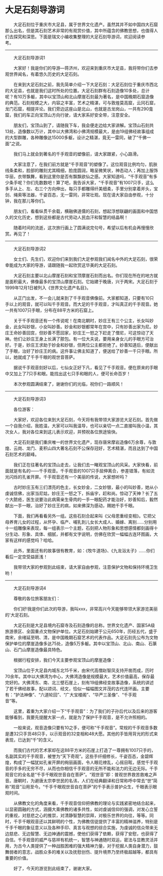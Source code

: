 # 大足石刻导游词  
&emsp;&emsp;大足石刻位于重庆市大足县，属于世界文化遗产。虽然其并不如中国四大石窟那么出名，但是其石刻艺术非常的有观赏价值，其中所蕴含的佛教思想，也值得人们去探究和深思。下面是瑞文小编收集整理的大足石刻导游词，欢迎阅读参考。&emsp;&emsp;  
***  
&emsp;&emsp;大足石刻导游词1&emsp;&emsp;  

&emsp;&emsp;大家好！我是你们的导游—蒋济州，欢迎来到重庆市大足县，我将带你们去参观世界闻名，有着悠久历史的大足石刻。&emsp;&emsp;  

&emsp;&emsp;在来到大足石刻之前，我先简单介绍一下大足石刻：大足石刻位于重庆市西北的大足县，也就是我们这时所处的位置。大足石刻群有石刻造像10多处，总计呢？有10万多躯，其中以宝顶山和北山摩崖石刻最为著名，是中国晚期石窟造像的典范。石刻规模之大，内容之丰富，艺术之精湛，可与敦煌莫高窟，云冈石窟，龙门石窟，相提并论。我们旁边这座山是北山，也就是古龙岗山，一共有290龛窟，我们的车正向宝顶山方向行驶，请大家系好安全带，注意安全。&emsp;&emsp;  

&emsp;&emsp;朋友们，宝顶山到了，请随我下车，我会便走边给大家讲解。宝顶山石刻共13处，造像数以万计，其中以大佛湾和小佛湾规模最大，是由19组佛经故事组成的大型群雕，各种雕像达15000多躯，设计之精湛，竟无一雷同，破了“千佛一面”之说。&emsp;&emsp;  

&emsp;&emsp;我们马上就会到著名的千手观音的塑像前，请大家跟紧，小心路滑。&emsp;&emsp;  

&emsp;&emsp;大家注意了，在我们前方就是“千手观音”的塑像了。这位观音比例均匀，肌肤线条柔和，脸部的雕刻尤其精细，脸庞圆润，略呈微笑状，神态动人；再加上服饰华丽，衣带飘舞，看到这里你是否有飘飘欲仙之感。大家知道吗，“千手观音”有多少条手呢？你们先数数吧！算了吧，我告诉大家，“千手观音”有1007只手，这么多手从上、左、右三个方向伸出，每只手都雕得纤美细柔，手里分别拿着斧头，宝剑、绳索等法器，千姿百态，无一雷同，非常壮观。现在请大家自由参观，十分钟，我在那儿等你们。&emsp;&emsp;  

&emsp;&emsp;朋友们，看看纵贯千余载，横融佛道儒的石刻，想起浮想联翩的画面和中国悠久的文化历史，想到这些都是古代劳动人民血汗和智慧的结晶啊！&emsp;&emsp;  

&emsp;&emsp;随着时间的流逝，这次旅行画上了圆满说完句号，希望以后有机会再慢慢欣赏。再见了！&emsp;&emsp;  
***  
&emsp;&emsp;大足石刻导游词2&emsp;&emsp;  

&emsp;&emsp;女士们、先生们，欢迎你们来到我们大足参观我们闻名中外的大足石刻，很荣幸能成为大家的导游，请跟随我一起欣赏这华美的大足石刻。&emsp;&emsp;  

&emsp;&emsp;大足石刻主要以北山摩崖石刻和宝顶摩崖石刻而出名。你们现在所在的地方就是面积最大，佛像最多的宝顶山摩崖石刻。它始建于晚唐，兴于两宋。大足石刻于1999年12月1日被列入《世界文化遗产名目》。&emsp;&emsp;  

&emsp;&emsp;从正门出发，不一会儿就来到了千手观音佛像前。大家都知道，只要有10只手以上的观音，就可以叫千手观音。而大足的千手观音，才叫真正的千手观音。她一共有1007只手眼，分布在88平方米的石窟上。&emsp;&emsp;  

&emsp;&emsp;关于千手观音还有一个传说呢！在南北朝时，妙庄王有三个公主，长女叫妙金，此女叫妙银，小女叫妙善。妙金和妙银都常年在宫中，只有妙善出家为尼。妙庄王命妙善回宫，但妙善不愿回家，妙庄王一怒之下赶走了僧尼，可这惊动了天神。他们让妙庄王身上长满了脓包。有一位大夫说，要用亲身女儿的手眼方可治好。于是，妙庄王求助于妙金和妙银，但两位公主都拒绝了。妙善知道后，便献出了手眼，治好了妙庄王的病。这件事让佛主知道了，便送给了妙善一千只手眼。所以，她就成了千手千眼的观世音菩萨。&emsp;&emsp;  

&emsp;&emsp;据说千手观音刻好以后，七仙女正好下凡，看见了千手观音。便在原来的手眼中又加上了7只手和眼。能找出这七只手和眼的人，便可长命百岁！&emsp;&emsp;  

&emsp;&emsp;本次参观圆满结束了，谢谢你们的光临，祝你们一路顺风！&emsp;&emsp;  
***  
&emsp;&emsp;大足石刻导游词3&emsp;&emsp;  

&emsp;&emsp;各位游客：&emsp;&emsp;  

&emsp;&emsp;大家好，欢迎各位来到大足石刻，今天将有我带领大家游览大足石刻。首先做一个自我介绍，我姓温，大家可以叫我温导，也可以亲切一点二直接叫我小温，其次女人，我对各位来到这儿表示欢迎，并预祝各位旅途愉快。&emsp;&emsp;  

&emsp;&emsp;大足石刻是我们重庆唯一的世界文化遗产，现存唐宋摩岩造像6万余尊，与敦煌、云岗、龙门、麦积山四大著名石刻不公保存冠好，艺术精湛，而且达到了中国石刻艺术的巅峰。&emsp;&emsp;  

&emsp;&emsp;我们正在往著名的宝顶山走去，让我们去一睹观宝顶山的风采。大家快看，前面就是有名的——千手观音。千手观音的1007只手屈伸离合，参差错落，有如流光闪烁的孔雀开屏。千手观音还有一个美丽的传说，大家想听吗？&emsp;&emsp;  

&emsp;&emsp;古时妙庄玉有三们漂亮的色主，长女妙金，二女妙银，最小的叫妙善，她从小虔诚信佛，出家当尼姑，妙庄王一怒之下，拆庙宇，赶和尚。惊动了天神？长了五个大脓疮，医生说要治此病需亲生骨肉的一手一眼配药才能治好，妙善知后，毅然献出一手一眼，治好了妙庄王的病，如来佛深为感动，赐她千手千眼。&emsp;&emsp;  

&emsp;&emsp;下面，我们再看看另外一组。这些石刻合起来叫《父母恩重经变相》。它把父母养育儿女的过程，从怀孕、临产、哺乳到儿女长大成人、婚嫁、离别……分别用十一组雕像来表现，每一组表示一个主题，石刻把人物形象和思想感情都刻画得十分生动、形象、具体、细腻，并都有文字说明，仿佛在欣赏一幅幅古连环图画，大家有这样的感觉吗？哈哈。&emsp;&emsp;  

&emsp;&emsp;此外，里面还有的故事很有教育，如：《牧牛道场》、《九龙浴太子》……你们看后一定空受益匪浅！&emsp;&emsp;  

&emsp;&emsp;我带领大家的参观到此结束，请大家自由参观，注意保护文物和保持环境卫生哟！&emsp;&emsp;  
***  
&emsp;&emsp;大足石刻导游词4&emsp;&emsp;  

&emsp;&emsp;尊敬的各位旅客朋友们：&emsp;&emsp;  

&emsp;&emsp;你们好!我是你们此次的导游，我叫xxx，非常高兴今天能够带领大家游览美丽的'大足石刻。&emsp;&emsp;  

&emsp;&emsp;大足石刻是大足县境内石窟寺及石刻造像的总称。世界文化遗产、国家5A级旅游景区、全国重点文物保护单位。大足石刻始建于公元650年，历经五代，盛于南宋，余绪延至明、清，是中国晚期石窟艺术的代表作品。大足石刻先公布为文物保护单位的摩崖造像多达75处，造像5万多躯。其中以宝顶山、北山、南山、石篆山、石门山摩崖造像最具特色。&emsp;&emsp;  

&emsp;&emsp;根据行程安排，我们今天主要参观宝顶山的摩崖造像：&emsp;&emsp;  

&emsp;&emsp;宝顶山位于大足县内城东北15千米，由宋代高僧赵智凤支持开凿而成，历时70余年。其中以大佛湾为中心，大佛湾造像是规模最大，艺术价值最高，保存最完好的。大佛湾东、南、北三壁石崖上，刻有19组佛经变故事造像，系统的讲述了若干佛经故事，配以颂词、经文，恰似一幅幅图文并茂的古代连环画。主要有：“护法神像”、“六道轮回”、“广大宝楼阁”、“华严三圣像”、“千手观音”等。&emsp;&emsp;  

&emsp;&emsp;这里，着重为大家介绍一下“千手观音”：为了我们的子孙后代以及后来的游客能够看到，我要先提醒大家一点，就是为了保护千手观音，是不允许照相的。&emsp;&emsp;  

&emsp;&emsp;一般来说，观音造像只要有10之手，便可称“千手观音”。常规的千手观音多数是遭32只手货48只手，以示观音的32变相和48大愿。其他的手皆用背光的形式来表现，已达到“千”的含义。&emsp;&emsp;  

&emsp;&emsp;而我们古代的艺术家却在这88平方米的石崖上打造了一尊拥有1007只手的，名副其实的千手观音，被誉为“天下奇观”。这些手纤细修长，千姿百态，金碧辉煌，构成了一幅犹如孔雀开屏的绚丽画面，令人眼花缭乱，心摇目眩，感觉千手观音的手多的无穷不尽，从而也你相信千手观音的无所不能和法力的无边无际。千手观音它的全名是“千手千眼观世音自在菩萨”。“观世音”即：普观世界救苦救难之声音。唐朝时，为避唐太宗李世民的名讳，人们在经典翻译和日常称呼中常去“世”简称“观音”沿用至今。“千手千眼观世音自在菩萨”的千手表示普护众生，千眼表示眼观时间。&emsp;&emsp;  

&emsp;&emsp;从佛教文化的角度来看，千手观音信仰把佛教的理论与实践紧密地结合起来，以显密圆融的方式，涵摄大乘佛教的诸多共性，如对虔诚信仰的强调，对发心立誓的重视，对慈悲之心的推崇，对清静智慧的崇拜，对极乐世界的向往，等等。同时，千手千眼观音还以其鲜明的个性，为佛教信徒提供了丰富的精神滋养，特别是千手千眼的象征意义以及各种手印、真言与观想的综合实施，为虔诚的信众带来无边慈悲、无边智慧、无边神通的震撼，使他们获得了依赖，获得了安慰，也获得了自信。千手观音的威严与慈祥有机统一，智慧与神通随时双运，密法与显教灵活并用，为古今人类提供了一种战胜困难的强大精神力量，对于挖掘人类自身潜力，鼓舞弱者的意志，战胜众多的难关以及抚慰创伤、提升境界乃至终极超越等，都具有重要的价值。&emsp;&emsp;  

&emsp;&emsp;好了，今天的游览到此结束了，谢谢大家。&emsp;&emsp;  